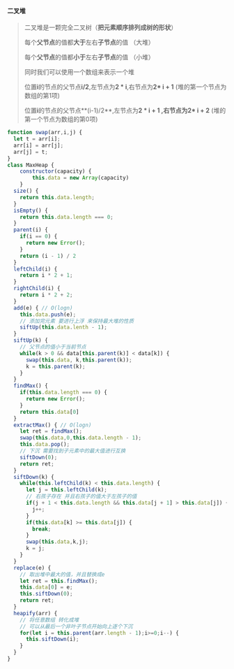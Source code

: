 #### 二叉堆

> 二叉堆是一颗完全二叉树（**把元素顺序排列成树的形状**）
>
> 每个**父节点**的值都**大于**左右**子节点**的值 （大堆）
>
> 每个**父节点**的值都**小于**左右**子节点**的值 （小堆）
>
> 同时我们可以使用一个数组来表示一个堆
>
> 位置**i**的节点的父节点**i/2**,左节点为**2 * i**,右节点为**2* i + 1** (堆的第一个节点为数组的第1项)
>
> 位置**i**的节点的父节点**(i-1)/2**,左节点为**2 * i + 1 **,右节点为**2* i + 2** (堆的第一个节点为数组的第0项)

```js
function swap(arr,i,j) {
  let t = arr[i];
  arr[i] = arr[j];
  arr[j] = t;
}
class MaxHeap {
	constructor(capacity) {
		this.data = new Array(capacity)
	}
  size() {
    return this.data.length;
  }
  isEmpty() {
    return this.data.length === 0;
  }
  parent(i) {
    if(i == 0) {
      return new Error();
    }
    return (i - 1) / 2
  }
  leftChild(i) {
    return i * 2 + 1;
  }
  rightChild(i) {
    return i * 2 + 2;
  }
  add(e) { // O(logn)
    this.data.push(e);
    // 添加完元素 要进行上浮 来保持最大堆的性质
    siftUp(this.data.lenth - 1);
  }
  siftUp(k) {
    // 父节点的值小于当前节点
    while(k > 0 && data[this.parent(k)] < data[k]) {
      swap(this.data, k,this.parent(k));
      k = this.parent(k);
    }
  }
  findMax() {
    if(this.data.length === 0) {
      return new Error();
    }
    return this.data[0]
  }
  extractMax() { // O(logn)
    let ret = findMax();
    swap(this.data,0,this.data.length - 1);
    this.data.pop();
    // 下沉 需要找到子元素中的最大值进行互换
    siftDown(0);
    return ret;
  }
  siftDown(k) {
    while(this.leftChild(k) < this.data.length) {
      let j = this.leftChild(k);
      // 右孩子存在 并且右孩子的值大于左孩子的值
      if(j + 1 < this.data.length && this.data[j + 1] > this.data[j]) {
        j++;
      }
      if(this.data[k] >= this.data[j]) {
        break;
      }
      swap(this.data,k,j);
      k = j;
    }
  }
  replace(e) {
    // 取出堆中最大的值，并且替换成e
    let ret = this.findMax();
    this.data[0] = e;
    this.siftDown(0);
    return ret;
  }
  heapify(arr) {
    // 将任意数组 转化成堆 
    // 可以从最后一个非叶子节点开始向上逐个下沉
    for(let i = this.parent(arr.length - 1);i>=0;i--) {
      this.siftDown(i);
    }
  }
}
```

